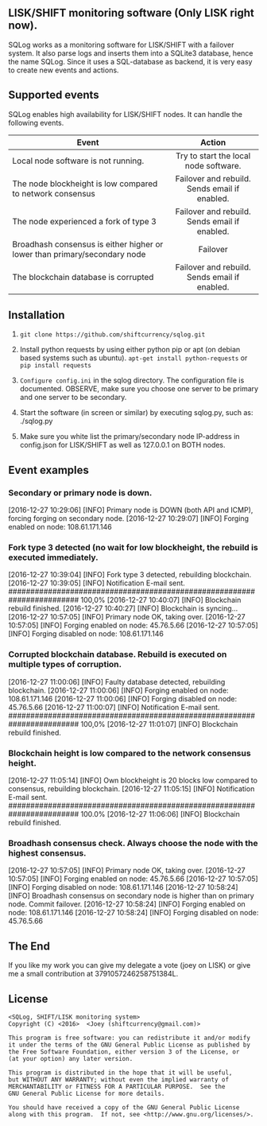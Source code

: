 ## LISK/SHIFT monitoring software (Only LISK right now).

SQLog works as a monitoring software for LISK/SHIFT with a failover system. It also parse logs and inserts them into a SQLite3 database, hence the name SQLog. Since it uses a SQL-database as backend, it is very easy to create new events and actions.

## Supported events

SQLog enables high availability for LISK/SHIFT nodes. It can handle the following events.

| Event       | Action          |
| ------------- |:-------------:|
| Local node software is not running. | Try to start the local node software.|
| The node blockheight is low compared to network consensus | Failover and rebuild. Sends email if enabled.|
| The node experienced a fork of type 3 | Failover and rebuild. Sends email if enabled.|
|Broadhash consensus is either higher or lower than primary/secondary node|Failover|
|The blockchain database is corrupted|Failover and rebuild. Sends email if enabled.|

## Installation

1. `git clone https://github.com/shiftcurrency/sqlog.git`

2. Install python requests by using either python pip or apt (on debian based systems such as ubuntu).
   `apt-get install python-requests` or `pip install requests`

3. `Configure config.ini` in the sqlog directory. The configuration file is documented. OBSERVE, make sure you choose one server to be primary and one server to be secondary.

4. Start the software (in screen or similar) by executing sqlog.py, such as: ./sqlog.py

5. Make sure you white list the primary/secondary node IP-address in config.json for LISK/SHIFT as well as 127.0.0.1 on BOTH nodes.

## Event examples


### Secondary or primary node is down.
[2016-12-27 10:29:06] [INFO] Primary node is DOWN (both API and ICMP), forcing forging on secondary node.
[2016-12-27 10:29:07] [INFO] Forging enabled on node: 108.61.171.146

### Fork type 3 detected (no wait for low blockheight, the rebuild is executed immediately.
[2016-12-27 10:39:04] [INFO] Fork type 3 detected, rebuilding blockchain.
[2016-12-27 10:39:05] [INFO] Notification E-mail sent.
######################################################################## 100,0%
[2016-12-27 10:40:07] [INFO] Blockchain rebuild finished.
[2016-12-27 10:40:27] [INFO] Blockchain is syncing...
[2016-12-27 10:57:05] [INFO] Primary node OK, taking over.
[2016-12-27 10:57:05] [INFO] Forging enabled on node: 45.76.5.66
[2016-12-27 10:57:05] [INFO] Forging disabled on node: 108.61.171.146

### Corrupted blockchain database. Rebuild is executed on multiple types of corruption.
[2016-12-27 11:00:06] [INFO] Faulty database detected, rebuilding blockchain.
[2016-12-27 11:00:06] [INFO] Forging enabled on node: 108.61.171.146
[2016-12-27 11:00:06] [INFO] Forging disabled on node: 45.76.5.66
[2016-12-27 11:00:07] [INFO] Notification E-mail sent.
######################################################################## 100,0%
[2016-12-27 11:01:07] [INFO] Blockchain rebuild finished.

### Blockchain height is low compared to the network consensus height.
[2016-12-27 11:05:14] [INFO] Own blockheight is 20 blocks low compared to consensus, rebuilding blockchain.
[2016-12-27 11:05:15] [INFO] Notification E-mail sent.
######################################################################## 100.0%
[2016-12-27 11:06:06] [INFO] Blockchain rebuild finished.

### Broadhash consensus check. Always choose the node with the highest consensus.
[2016-12-27 10:57:05] [INFO] Primary node OK, taking over.
[2016-12-27 10:57:05] [INFO] Forging enabled on node: 45.76.5.66
[2016-12-27 10:57:05] [INFO] Forging disabled on node: 108.61.171.146
[2016-12-27 10:58:24] [INFO] Broadhash consensus on secondary node is higher than on primary node. Commit failover.
[2016-12-27 10:58:24] [INFO] Forging enabled on node: 108.61.171.146
[2016-12-27 10:58:24] [INFO] Forging disabled on node: 45.76.5.66

## The End

If you like my work you can give my delegate a vote (joey on LISK) or give me a small contribution at 3791057246258751384L.

## License

    <SQLog, SHIFT/LISK monitoring system>
    Copyright (C) <2016>  <Joey (shiftcurrency@gmail.com)>

    This program is free software: you can redistribute it and/or modify
    it under the terms of the GNU General Public License as published by
    the Free Software Foundation, either version 3 of the License, or
    (at your option) any later version.

    This program is distributed in the hope that it will be useful,
    but WITHOUT ANY WARRANTY; without even the implied warranty of
    MERCHANTABILITY or FITNESS FOR A PARTICULAR PURPOSE.  See the
    GNU General Public License for more details.

    You should have received a copy of the GNU General Public License
    along with this program.  If not, see <http://www.gnu.org/licenses/>.
